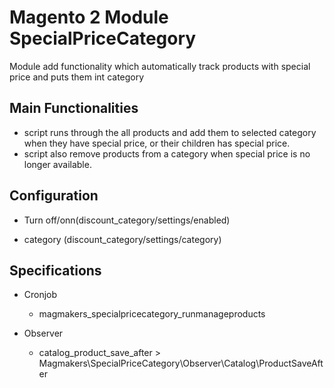 # Magento 2 Module  SpecialPriceCategory

Module add functionality which automatically track products with special price and puts them int category
## Main Functionalities

 - script runs through the all products and add them to selected category when they have special price, or their children has special price.
 - script also remove products from a category when special price is no longer available.


## Configuration

 - Turn off/onn(discount_category/settings/enabled)

 - category (discount_category/settings/category)


## Specifications

 - Cronjob
	- magmakers_specialpricecategory_runmanageproducts

 - Observer
	- catalog_product_save_after > Magmakers\SpecialPriceCategory\Observer\Catalog\ProductSaveAfter

    



